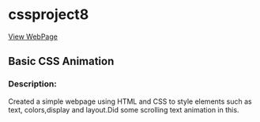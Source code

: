 # cssproject8
[View WebPage](https://chirag0521.github.io/cssproject8/)

## Basic CSS Animation

### Description:
Created a simple webpage using HTML 
and CSS to style elements
such as text, colors,display and layout.Did some scrolling text animation in this.



 


